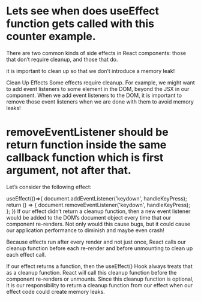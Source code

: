 # Lets see when does useEffect function gets called with this counter example.

There are two common kinds of side effects in React components: those that don’t require cleanup, and those that do.

it is important to clean up so that we don’t introduce a memory leak!

Clean Up Effects
Some effects require cleanup. For example, we might want to add event listeners to some element in the DOM, beyond the JSX in our component. When we add event listeners to the DOM, it is important to remove those event listeners when we are done with them to avoid memory leaks!

# removeEventListener should be return function inside the same callback function which is first argument, not after that.


Let’s consider the following effect:

useEffect(()=>{
  document.addEventListener('keydown', handleKeyPress);
  return () => {
    document.removeEventListener('keydown', handleKeyPress);
  };
})
If our effect didn’t return a cleanup function, then a new event listener would be added to the DOM’s document object every time that our component re-renders. Not only would this cause bugs, but it could cause our application performance to diminish and maybe even crash!

Because effects run after every render and not just once, React calls our cleanup function before each re-render and before unmounting to clean up each effect call.

If our effect returns a function, then the useEffect() Hook always treats that as a cleanup function. React will call this cleanup function before the component re-renders or unmounts. Since this cleanup function is optional, it is our responsibility to return a cleanup function from our effect when our effect code could create memory leaks.
